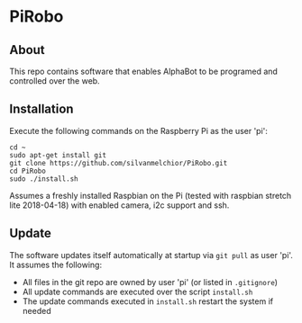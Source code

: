 # PiRobo

## About

This repo contains software that enables AlphaBot to be programed and controlled over the web.

## Installation

Execute the following commands on the Raspberry Pi as the user 'pi':

```
cd ~
sudo apt-get install git
git clone https://github.com/silvanmelchior/PiRobo.git
cd PiRobo
sudo ./install.sh
```

Assumes a freshly installed Raspbian on the Pi (tested with raspbian stretch lite 2018-04-18) with enabled camera, i2c support and ssh.

## Update

The software updates itself automatically at startup via `git pull` as user 'pi'. It assumes the following:
* All files in the git repo are owned by user 'pi' (or listed in `.gitignore`)
* All update commands are executed over the script `install.sh`
* The update commands executed in `install.sh` restart the system if needed
